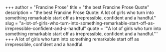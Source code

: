 +++
author = "Francine Prose"
title = "the best Francine Prose Quote"
description = "the best Francine Prose Quote: A lot of girls who turn into something remarkable start off as irrepressible, confident and a handful."
slug = "a-lot-of-girls-who-turn-into-something-remarkable-start-off-as-irrepressible-confident-and-a-handful"
quote = '''A lot of girls who turn into something remarkable start off as irrepressible, confident and a handful.'''
+++
A lot of girls who turn into something remarkable start off as irrepressible, confident and a handful.
